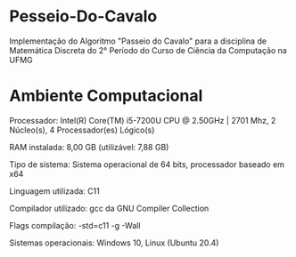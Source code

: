 # Pesseio-Do-Cavalo
Implementação do Algoritmo "Passeio do Cavalo" para a disciplina de Matemática Discreta do 2° Período do Curso de Ciência da Computação na UFMG

# Ambiente Computacional
Processador: Intel(R) Core(TM) i5-7200U CPU @ 2.50GHz | 2701 Mhz, 2 Núcleo(s), 4 Processador(es) Lógico(s)

RAM instalada: 8,00 GB (utilizável: 7,88 GB)

Tipo de sistema: Sistema operacional de 64 bits, processador baseado em x64

Linguagem utilizada: C11

Compilador utilizado: gcc da GNU Compiler Collection

Flags compilação: -std=c11 -g -Wall

Sistemas operacionais: Windows 10, Linux (Ubuntu 20.4)

